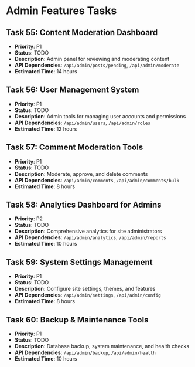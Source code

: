 # Admin Features Tasks

## Task 55: Content Moderation Dashboard
- **Priority**: P1
- **Status**: TODO
- **Description**: Admin panel for reviewing and moderating content
- **API Dependencies**: `/api/admin/posts/pending`, `/api/admin/moderate`
- **Estimated Time**: 14 hours

## Task 56: User Management System
- **Priority**: P1
- **Status**: TODO
- **Description**: Admin tools for managing user accounts and permissions
- **API Dependencies**: `/api/admin/users`, `/api/admin/roles`
- **Estimated Time**: 12 hours

## Task 57: Comment Moderation Tools
- **Priority**: P1
- **Status**: TODO
- **Description**: Moderate, approve, and delete comments
- **API Dependencies**: `/api/admin/comments`, `/api/admin/comments/bulk`
- **Estimated Time**: 8 hours

## Task 58: Analytics Dashboard for Admins
- **Priority**: P2
- **Status**: TODO
- **Description**: Comprehensive analytics for site administrators
- **API Dependencies**: `/api/admin/analytics`, `/api/admin/reports`
- **Estimated Time**: 10 hours

## Task 59: System Settings Management
- **Priority**: P1
- **Status**: TODO
- **Description**: Configure site settings, themes, and features
- **API Dependencies**: `/api/admin/settings`, `/api/admin/config`
- **Estimated Time**: 8 hours

## Task 60: Backup & Maintenance Tools
- **Priority**: P1
- **Status**: TODO
- **Description**: Database backup, system maintenance, and health checks
- **API Dependencies**: `/api/admin/backup`, `/api/admin/health`
- **Estimated Time**: 10 hours